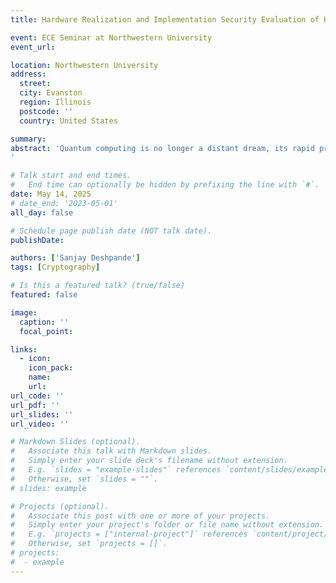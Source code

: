 ```yaml
---
title: Hardware Realization and Implementation Security Evaluation of HQC, A NIST PQC Standard

event: ECE Seminar at Northwestern University
event_url: 

location: Northwestern University
address:
  street: 
  city: Evanston
  region: Illinois
  postcode: ''
  country: United States

summary: 
abstract: 'Quantum computing is no longer a distant dream, its rapid progress is poised to revolutionize various fields from drug discovery to optimization. But this leap forward comes with a critical caveat: the pre-quantum cryptographic algorithms that secure our digital infrastructure today such as RSA and ECC are at risk of being broken. With the rise of quantum capabilities, everything from encryption keys to biometric data could become vulnerable to adversaries. The race is on to transition to quantum-safe cryptography before quantum computers reach a critical threshold. At the heart of this global effort lies Post-Quantum Cryptography (PQC), the new generation of cryptographic algorithms believed to be both quantum and classically secure. Organizations like NIST are leading international efforts to standardize these algorithms. This talk explores the challenges and innovations in transitioning to PQC, with a special focus on the role of hardware implementation and evaluation in ensuring both performance and security. It will take a deep dive into the Hamming Quasi-Cyclic (HQC) algorithm, one of the candidates selected for standardization by NIST in 2025, and examine how HQC performs under practical constraints and potential side-channel threats.
'

# Talk start and end times.
#   End time can optionally be hidden by prefixing the line with `#`.
date: May 14, 2025
# date_end: '2023-05-01'
all_day: false

# Schedule page publish date (NOT talk date).
publishDate: 

authors: ['Sanjay Deshpande']
tags: [Cryptography]

# Is this a featured talk? (true/false)
featured: false

image:
  caption: ''
  focal_point: 

links:
  - icon: 
    icon_pack: 
    name: 
    url: 
url_code: ''
url_pdf: ''
url_slides: ''
url_video: ''

# Markdown Slides (optional).
#   Associate this talk with Markdown slides.
#   Simply enter your slide deck's filename without extension.
#   E.g. `slides = "example-slides"` references `content/slides/example-slides.md`.
#   Otherwise, set `slides = ""`.
# slides: example

# Projects (optional).
#   Associate this post with one or more of your projects.
#   Simply enter your project's folder or file name without extension.
#   E.g. `projects = ["internal-project"]` references `content/project/deep-learning/index.md`.
#   Otherwise, set `projects = []`.
# projects:
#  - example
---
```

